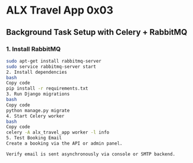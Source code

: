 # ALX Travel App 0x03

## Background Task Setup with Celery + RabbitMQ

### 1. Install RabbitMQ
```bash
sudo apt-get install rabbitmq-server
sudo service rabbitmq-server start
2. Install dependencies
bash
Copy code
pip install -r requirements.txt
3. Run Django migrations
bash
Copy code
python manage.py migrate
4. Start Celery worker
bash
Copy code
celery -A alx_travel_app worker -l info
5. Test Booking Email
Create a booking via the API or admin panel.

Verify email is sent asynchronously via console or SMTP backend.
